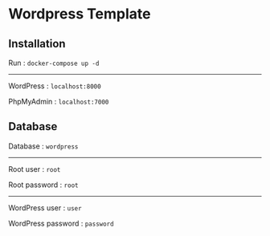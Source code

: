 # Wordpress Template

## Installation

Run : `docker-compose up -d `

---

WordPress : `localhost:8000`

PhpMyAdmin : `localhost:7000`

## Database

Database : `wordpress`

---

Root user : `root`

Root password : `root`

---

WordPress user : `user`

WordPress password : `password`

